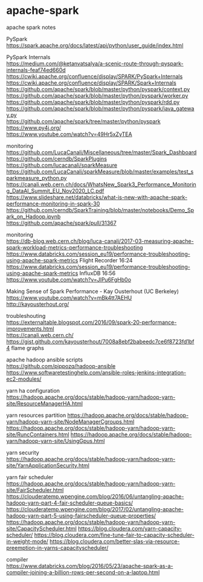 # apache-spark
apache spark notes <br />

PySpark <br />
https://spark.apache.org/docs/latest/api/python/user_guide/index.html <br />

PySpark Internals <br />
https://medium.com/@ketanvatsalya/a-scenic-route-through-pyspark-internals-feaf74ed660d <br />
https://cwiki.apache.org/confluence/display/SPARK/PySpark+Internals <br />
https://cwiki.apache.org/confluence/display/SPARK/Spark+Internals <br />
https://github.com/apache/spark/blob/master/python/pyspark/context.py <br />
https://github.com/apache/spark/blob/master/python/pyspark/worker.py <br />
https://github.com/apache/spark/blob/master/python/pyspark/rdd.py <br />
https://github.com/apache/spark/blob/master/python/pyspark/java_gateway.py <br />
https://github.com/apache/spark/tree/master/python/pyspark <br />
https://www.py4j.org/ <br />
https://www.youtube.com/watch?v=49Hr5xZyTEA <br />

monitoring <br />
https://github.com/LucaCanali/Miscellaneous/tree/master/Spark_Dashboard <br />
https://github.com/cerndb/SparkPlugins <br />
https://github.com/lucacanali/sparkMeasure <br />
https://github.com/LucaCanali/sparkMeasure/blob/master/examples/test_sparkmeasure_python.py <br />
https://canali.web.cern.ch/docs/WhatsNew_Spark3_Performance_Monitoring_DataAI_Summit_EU_Nov2020_LC.pdf <br />
https://www.slideshare.net/databricks/what-is-new-with-apache-spark-performance-monitoring-in-spark-30 <br />
https://github.com/cerndb/SparkTraining/blob/master/notebooks/Demo_Spark_on_Hadoop.ipynb <br />
https://github.com/apache/spark/pull/31367 <br />

monitoring <br />
https://db-blog.web.cern.ch/blog/luca-canali/2017-03-measuring-apache-spark-workload-metrics-performance-troubleshooting <br />
https://www.databricks.com/session_eu19/performance-troubleshooting-using-apache-spark-metrics  Flight Recorder 16:24 <br />
https://www.databricks.com/session_eu19/performance-troubleshooting-using-apache-spark-metrics  InfluxDB 16:56 <br />
https://www.youtube.com/watch?v=JlPu6FgHb0o <br />

Making Sense of Spark Performance - Kay Ousterhout (UC Berkeley) <br />
https://www.youtube.com/watch?v=mBk4tt7AEHU <br />
http://kayousterhout.org/ <br />

troubleshouting <br />
https://externaltable.blogspot.com/2016/09/spark-20-performance-improvements.html <br />
https://canali.web.cern.ch/ <br />
https://gist.github.com/kayousterhout/7008a8ebf2babeedc7ce6f8723fd1bf4 flame graphs <br />

apache hadoop ansible scripts<br />
https://github.com/pippozq/hadoop-ansible <br />
https://www.softwaretestinghelp.com/ansible-roles-jenkins-integration-ec2-modules/ <br />

yarn ha configuration<br />
https://hadoop.apache.org/docs/stable/hadoop-yarn/hadoop-yarn-site/ResourceManagerHA.html

yarn resources partition 
https://hadoop.apache.org/docs/stable/hadoop-yarn/hadoop-yarn-site/NodeManagerCgroups.html
https://hadoop.apache.org/docs/stable/hadoop-yarn/hadoop-yarn-site/RuncContainers.html
https://hadoop.apache.org/docs/stable/hadoop-yarn/hadoop-yarn-site/UsingGpus.html

yarn security<br />
https://hadoop.apache.org/docs/stable/hadoop-yarn/hadoop-yarn-site/YarnApplicationSecurity.html

yarn fair scheduler<br />
https://hadoop.apache.org/docs/stable/hadoop-yarn/hadoop-yarn-site/FairScheduler.html
https://clouderatemp.wpengine.com/blog/2016/06/untangling-apache-hadoop-yarn-part-4-fair-scheduler-queue-basics/
https://clouderatemp.wpengine.com/blog/2017/02/untangling-apache-hadoop-yarn-part-5-using-fairscheduler-queue-properties/
https://hadoop.apache.org/docs/stable/hadoop-yarn/hadoop-yarn-site/CapacityScheduler.html
https://blog.cloudera.com/yarn-capacity-scheduler/
https://blog.cloudera.com/fine-tune-fair-to-capacity-scheduler-in-weight-mode/
https://blog.cloudera.com/better-slas-via-resource-preemption-in-yarns-capacityscheduler/

compiler <br />
https://www.databricks.com/blog/2016/05/23/apache-spark-as-a-compiler-joining-a-billion-rows-per-second-on-a-laptop.html <br />




